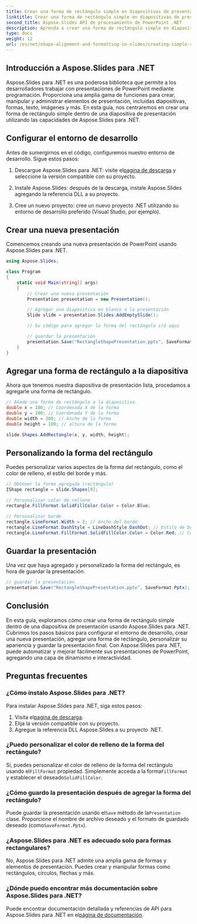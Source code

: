 ```yaml
---
title: Crear una forma de rectángulo simple en diapositivas de presentación usando Aspose.Slides
linktitle: Crear una forma de rectángulo simple en diapositivas de presentación usando Aspose.Slides
second_title: Aspose.Slides API de procesamiento de PowerPoint .NET
description: Aprenda a crear una forma de rectángulo simple en diapositivas de PowerPoint usando Aspose.Slides para .NET. Esta guía paso a paso proporciona código fuente e instrucciones para agregar, personalizar y mejorar sus presentaciones mediante programación.
type: docs
weight: 12
url: /es/net/shape-alignment-and-formatting-in-slides/creating-simple-rectangle-shape/
---
```


## Introducción a Aspose.Slides para .NET

Aspose.Slides para .NET es una poderosa biblioteca que permite a los desarrolladores trabajar con presentaciones de PowerPoint mediante programación. Proporciona una amplia gama de funciones para crear, manipular y administrar elementos de presentación, incluidas diapositivas, formas, texto, imágenes y más. En esta guía, nos centraremos en crear una forma de rectángulo simple dentro de una diapositiva de presentación utilizando las capacidades de Aspose.Slides para .NET.

## Configurar el entorno de desarrollo

Antes de sumergirnos en el código, configuremos nuestro entorno de desarrollo. Sigue estos pasos:

1.  Descargue Aspose.Slides para .NET: visite el[pagina de descarga](https://releases.aspose.com/slides/net/) y seleccione la versión compatible con su proyecto.

2. Instale Aspose.Slides: después de la descarga, instale Aspose.Slides agregando la referencia DLL a su proyecto.

3. Cree un nuevo proyecto: cree un nuevo proyecto .NET utilizando su entorno de desarrollo preferido (Visual Studio, por ejemplo).

## Crear una nueva presentación

Comencemos creando una nueva presentación de PowerPoint usando Aspose.Slides para .NET.

```csharp
using Aspose.Slides;

class Program
{
    static void Main(string[] args)
    {
        // Crear una nueva presentación
        Presentation presentation = new Presentation();

        // Agregar una diapositiva en blanco a la presentación
        Slide slide = presentation.Slides.AddEmptySlide();

        // Su código para agregar la forma del rectángulo irá aquí

        // guardar la presentación
        presentation.Save("RectangleShapePresentation.pptx", SaveFormat.Pptx);
    }
}
```

## Agregar una forma de rectángulo a la diapositiva

Ahora que tenemos nuestra diapositiva de presentación lista, procedamos a agregarle una forma de rectángulo.

```csharp
// Añade una forma de rectángulo a la diapositiva.
double x = 100; // Coordenada X de la forma
double y = 100; // Coordenada Y de la forma
double width = 200; // Ancho de la forma
double height = 100; // altura de la forma

slide.Shapes.AddRectangle(x, y, width, height);
```

## Personalizando la forma del rectángulo

Puedes personalizar varios aspectos de la forma del rectángulo, como el color de relleno, el estilo del borde y más.

```csharp
// Obtener la forma agregada (rectángulo)
IShape rectangle = slide.Shapes[0];

// Personalizar color de relleno
rectangle.FillFormat.SolidFillColor.Color = Color.Blue;

// Personalizar borde
rectangle.LineFormat.Width = 2; // Ancho del borde
rectangle.LineFormat.DashStyle = LineDashStyle.DashDot; // Estilo de borde
rectangle.LineFormat.FillFormat.SolidFillColor.Color = Color.Red; // Color del borde
```

## Guardar la presentación

Una vez que haya agregado y personalizado la forma del rectángulo, es hora de guardar la presentación.

```csharp
// guardar la presentación
presentation.Save("RectangleShapePresentation.pptx", SaveFormat.Pptx);
```

## Conclusión

En esta guía, exploramos cómo crear una forma de rectángulo simple dentro de una diapositiva de presentación usando Aspose.Slides para .NET. Cubrimos los pasos básicos para configurar el entorno de desarrollo, crear una nueva presentación, agregar una forma de rectángulo, personalizar su apariencia y guardar la presentación final. Con Aspose.Slides para .NET, puede automatizar y mejorar fácilmente sus presentaciones de PowerPoint, agregando una capa de dinamismo e interactividad.

## Preguntas frecuentes

### ¿Cómo instalo Aspose.Slides para .NET?

Para instalar Aspose.Slides para .NET, siga estos pasos:

1.  Visita el[pagina de descarga](https://releases.aspose.com/slides/net/).
2. Elija la versión compatible con su proyecto.
3. Agregue la referencia DLL Aspose.Slides a su proyecto .NET.

### ¿Puedo personalizar el color de relleno de la forma del rectángulo?

 Sí, puedes personalizar el color de relleno de la forma del rectángulo usando el`FillFormat` propiedad. Simplemente acceda a la forma`FillFormat` y establecer el deseado`SolidFillColor`.

### ¿Cómo guardo la presentación después de agregar la forma del rectángulo?

Puede guardar la presentación usando el`Save` método de la`Presentation` clase. Proporcione el nombre de archivo deseado y el formato de guardado deseado (como`SaveFormat.Pptx`).

### ¿Aspose.Slides para .NET es adecuado solo para formas rectangulares?

No, Aspose.Slides para .NET admite una amplia gama de formas y elementos de presentación. Puedes crear y manipular formas como rectángulos, círculos, flechas y más.

### ¿Dónde puedo encontrar más documentación sobre Aspose.Slides para .NET?

 Puede encontrar documentación detallada y referencias de API para Aspose.Slides para .NET en el[página de documentación](https://reference.aspose.com/slides/net/).